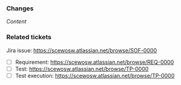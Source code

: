 ### Changes
_Content_

### Related tickets
Jira issue: https://scewosw.atlassian.net/browse/SOF-0000
- [ ] Requirement: https://scewosw.atlassian.net/browse/REQ-0000
- [ ] Test: https://scewosw.atlassian.net/browse/TP-0000
- [ ] Test execution: https://scewosw.atlassian.net/browse/TP-0000
